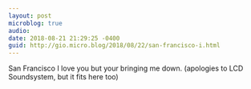 ```yaml
---
layout: post
microblog: true
audio: 
date: 2018-08-21 21:29:25 -0400
guid: http://gio.micro.blog/2018/08/22/san-francisco-i.html
---
```

San Francisco I love you but your bringing me down. (apologies to LCD Soundsystem, but it fits here too)
